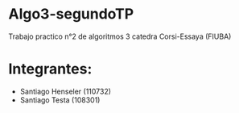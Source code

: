 # Algo3-segundoTP
Trabajo practico n°2 de algoritmos 3 catedra Corsi-Essaya (FIUBA)

# Integrantes:
- Santiago Henseler (110732)
- Santiago Testa (108301)
